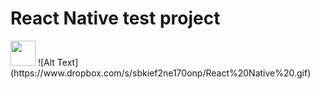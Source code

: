 # React Native test project
<img src="https://www.dropbox.com/s/sbkief2ne170onp/React%20Native%20.gif?dl=0" width="40" height="40" />
![Alt Text](https://www.dropbox.com/s/sbkief2ne170onp/React%20Native%20.gif)
